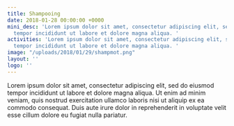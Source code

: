 ```yaml
---
title: Shampooing
date: 2018-01-28 00:00:00 +0000
mini_desc: 'Lorem ipsum dolor sit amet, consectetur adipiscing elit, sed do eiusmod
  tempor incididunt ut labore et dolore magna aliqua. '
activities: 'Lorem ipsum dolor sit amet, consectetur adipiscing elit, sed do eiusmod
  tempor incididunt ut labore et dolore magna aliqua. '
image: "/uploads/2018/01/29/shampmot.png"
layout: ''
logo: ''
---
```

Lorem ipsum dolor sit amet, consectetur adipiscing elit, sed do eiusmod tempor incididunt ut labore et dolore magna aliqua. Ut enim ad minim veniam, quis nostrud exercitation ullamco laboris nisi ut aliquip ex ea commodo consequat. Duis aute irure dolor in reprehenderit in voluptate velit esse cillum dolore eu fugiat nulla pariatur.